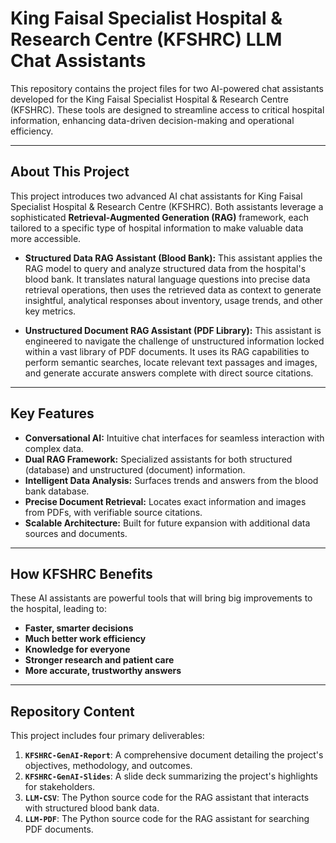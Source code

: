# King Faisal Specialist Hospital & Research Centre (KFSHRC) LLM Chat Assistants

This repository contains the project files for two AI-powered chat assistants developed for the King Faisal Specialist Hospital & Research Centre (KFSHRC). These tools are designed to streamline access to critical hospital information, enhancing data-driven decision-making and operational efficiency.

---

## About This Project

This project introduces two advanced AI chat assistants for King Faisal Specialist Hospital & Research Centre (KFSHRC). Both assistants leverage a sophisticated **Retrieval-Augmented Generation (RAG)** framework, each tailored to a specific type of hospital information to make valuable data more accessible.

*   **Structured Data RAG Assistant (Blood Bank):** This assistant applies the RAG model to query and analyze structured data from the hospital's blood bank. It translates natural language questions into precise data retrieval operations, then uses the retrieved data as context to generate insightful, analytical responses about inventory, usage trends, and other key metrics.

*   **Unstructured Document RAG Assistant (PDF Library):** This assistant is engineered to navigate the challenge of unstructured information locked within a vast library of PDF documents. It uses its RAG capabilities to perform semantic searches, locate relevant text passages and images, and generate accurate answers complete with direct source citations.

---

## Key Features

*   **Conversational AI:** Intuitive chat interfaces for seamless interaction with complex data.
*   **Dual RAG Framework:** Specialized assistants for both structured (database) and unstructured (document) information.
*   **Intelligent Data Analysis:** Surfaces trends and answers from the blood bank database.
*   **Precise Document Retrieval:** Locates exact information and images from PDFs, with verifiable source citations.
*   **Scalable Architecture:** Built for future expansion with additional data sources and documents.

---

## How KFSHRC Benefits

These AI assistants are powerful tools that will bring big improvements to the hospital, leading to:

*   **Faster, smarter decisions**
*   **Much better work efficiency**
*   **Knowledge for everyone**
*   **Stronger research and patient care**
*   **More accurate, trustworthy answers**

---

## Repository Content

This project includes four primary deliverables:

1.  **`KFSHRC-GenAI-Report`**: A comprehensive document detailing the project's objectives, methodology, and outcomes.
2.  **`KFSHRC-GenAI-Slides`**: A slide deck summarizing the project's highlights for stakeholders.
3.  **`LLM-CSV`**: The Python source code for the RAG assistant that interacts with structured blood bank data.
4.  **`LLM-PDF`**: The Python source code for the RAG assistant for searching PDF documents.
